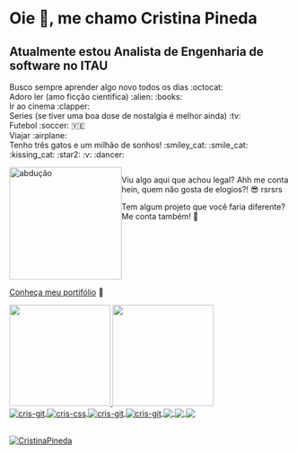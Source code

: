 <h1>
 Oie 👋, me chamo Cristina Pineda 
</h1> 
<h2>
 Atualmente estou Analista de Engenharia de software no ITAU
</h2>
<p>
 Busco sempre aprender algo novo todos os dias :octocat:
<br>
 Adoro ler (amo ficção cientifica) :alien:  :books:
 <br>
 Ir ao cinema :clapper: 
 <br>
 Series (se tiver uma boa dose de nostalgia é melhor ainda) :tv:
 <br>
 Futebol :soccer: 🇾🇪
 <br>
 Viajar :airplane:
 <br>
 Tenho três gatos e um milhão de sonhos!   :smiley_cat: :smile_cat: :kissing_cat: :star2: :v: :dancer:
</p>

<div style="display: flex; flex-direction:row;">
  <div>
    <img src="vaca-abduzida.gif" alt="abdução" width="200px">
  </div>
  <div>
    <p>Viu algo aqui que achou legal? Ahh me conta hein, quem não gosta de elogios?! 😎 rsrsrs</p>
    <p>Tem algum projeto que você faria diferente? Me conta também! 👀</p> 
  </div>
</div>

<a href="https://cristinapineda.github.io/#/" target="_blank">Conheça meu portifólio</a> <spam>:dart:<spam>
 
 <div>
  <a href="https://github.com/CristinaPineda">
  <img height="180em" src="https://github-readme-stats.vercel.app/api?username=CristinaPineda&show_icons=true&theme=radical&include_all_commits=true&count_private=true"/>
   
  <img height="180em" src="https://github-readme-stats.vercel.app/api/top-langs/?username=CristinaPineda&layout=compact&langs_count=7&theme=radical"/>
</div>

<div>
<img align="center" alt='cris-git' src='https://icongr.am/devicon/html5-original-wordmark.svg?size=50&color=currentColor'/> 
<img align="center" alt='cris-css' src='https://icongr.am/devicon/css3-original-wordmark.svg?size=50&color=currentColor' />
<img align="center" alt='cris-git' src='https://icongr.am/devicon/git-original.svg?size=50&color=currentColor'/> 
<img align="center" alt='cris-git' src='https://icongr.am/devicon/github-original.svg?size=50&color=currentColor'/> 
<img align="center" src='https://icongr.am/devicon/javascript-original.svg?size=50&color=currentColor' />
<img align="center" src='https://icongr.am/devicon/python-original.svg?size=50&color=currentColor' />
<img align="center" src='https://icongr.am/devicon/react-original-wordmark.svg?size=50&color=currentColor' />
</div> 
 <p align="left">
  <br>
  <img
    src="https://komarev.com/ghpvc/?username=CristinaPineda&label=Profile%20views&color=0e75b6&style=flat"
    alt="CristinaPineda"
  />
</p>






